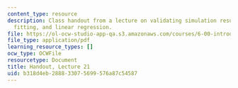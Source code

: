 ```yaml
---
content_type: resource
description: Class handout from a lecture on validating simulation results, curve
  fitting, and linear regression.
file: https://ol-ocw-studio-app-qa.s3.amazonaws.com/courses/6-00-introduction-to-computer-science-and-programming-fall-2008/b318d4eb288833075699576a87c54587_lec21.pdf
file_type: application/pdf
learning_resource_types: []
ocw_type: OCWFile
resourcetype: Document
title: Handout, Lecture 21
uid: b318d4eb-2888-3307-5699-576a87c54587
---
```

